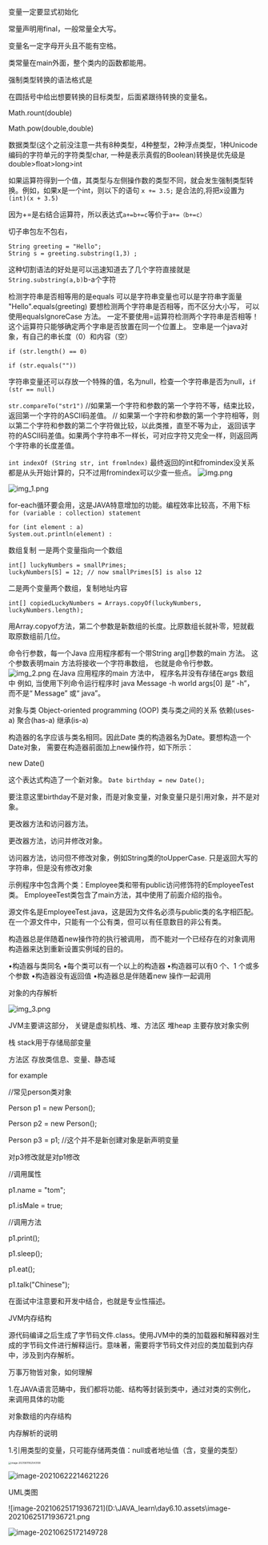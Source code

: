 变量一定要显式初始化

常量声明用final，一般常量全大写。

变量名一定字母开头且不能有空格。

类常量在main外面，整个类内的函数都能用。

强制类型转换的语法格式是

在圆括号中给出想要转换的目标类型，后面紧跟待转换的变量名。

Math.rount(double)

Math.pow(double,double)

数据类型(这个之前没注意一共有8种类型，4种整型，2种浮点类型，1种Unicode编码的字符单元的字符类型char,
一种是表示真假的Boolean)转换是优先级是double>float>long>int

如果运算符得到一个值，其类型与左侧操作数的类型不同，就会发生强制类型转换。例如，如果x是一个int，则以下的语句
`x += 3.5;`
是合法的,将把x设置为`(int)(x + 3.5)`

因为+=是右结合运算符，所以表达式`a+=b+=c`等价于`a+=（b+=c）`

切子串包左不包右，
```
String greeting = "Hello";
String s = greeting.substring(1,3) ;
```
这种切割语法的好处是可以迅速知道去了几个字符直接就是`String.substring(a,b)`b-a个字符

检测字符串是否相等用的是equals
可以是字符串变量也可以是字符串字面量
"Hello".equals(greeting)
要想检测两个字符串是否相等，而不区分大小写， 可以使用equalsIgnoreCase 方法。
一定不要使用=运算符检测两个字符串是否相等！ 这个运算符只能够确定两个字串是否放置在同一个位置上。
空串是一个java对象，有自己的串长度（0）和内容（空）
```
if (str.length() == 0)

if (str.equals(""))
```
字符串变量还可以存放一个特殊的值，名为null，检查一个字符串是否为null，`if (str == null)`

`str.compareTo("str1")`
//如果第一个字符和参数的第一个字符不等，结束比较，返回第一个字符的ASCII码差值。
// 如果第一个字符和参数的第一个字符相等，则以第二个字符和参数的第二个字符做比较，以此类推，直至不等为止，
返回该字符的ASCII码差值。如果两个字符串不一样长，可对应字符又完全一样，则返回两个字符串的长度差值。

`int indexOf (String str, int fromlndex)`
最终返回的int和fromindex没关系都是从头开始计算的，只不过用fromindex可以少查一些点。
![img.png](img.png)

![img_1.png](img_1.png)

for-each循环要会用，这是JAVA特意增加的功能。编程效率比较高，不用下标
`for (variable : collection) statement`
```
for (int element : a)
System.out.println(element) :
```

数组复制
一是两个变量指向一个数组
```
int[] luckyNumbers = smallPrimes;
luckyNumbers[S] = 12; // now smallPrimes[5] is also 12
```

二是两个变量两个数组，复制地址内容
```
int[] copiedLuckyNumbers = Arrays.copyOf(luckyNumbers, luckyNumbers.length);
```
用Array.copyof方法，第二个参数是新数组的长度。比原数组长就补零，短就截取原数组前几位。

命令行参数，每一个Java 应用程序都有一个带String arg[]参数的main 方法。
这个参数表明main 方法将接收一个字符串数组， 也就是命令行参数。
![img_2.png](img_2.png)
在Java 应用程序的main 方法中， 程序名并没有存储在args 数组中
例如, 当使用下列命令运行程序时
java Message -h world
args[0] 是“ -h”， 而不是“ Message” 或“ java”。

对象与类
Object-oriented programming (OOP)
类与类之间的关系
依赖(uses-a)
聚合(has-a)
继承(is-a)

构造器的名字应该与类名相同。因此Date 类的构造器名为Date。要想构造一个Date对象，
需要在构造器前面加上new操作符，如下所示：

new Date()

这个表达式构造了一个新对象。
`Date birthday = new Date();`

要注意这里birthday不是对象，而是对象变量，对象变量只是引用对象，并不是对象。

更改器方法和访问器方法。

更改器方法，访问并修改对象。

访问器方法，访问但不修改对象，例如String类的toUpperCase.
只是返回大写的字符串，但是没有修改对象

示例程序中包含两个类：Employee类和带有public访问修饰符的EmployeeTest类。 EmployeeTest类包含了main方法，其中使用了前面介绍的指令。

源文件名是EmployeeTest.java，这是因为文件名必须与public类的名字相匹配。在一个源文件中，只能有一个公有类，但可以有任意数目的非公有类。

构造器总是伴随着new操作符的执行被调用，
而不能对一个已经存在的对象调用构造器来达到重新设置实例域的目的。

•构造器与类同名
•每个类可以有一个以上的构造器
•构造器可以有0 个、1 个或多个参数
•构造器没有返回值
•构造器总是伴随着new 操作一起调用



对象的内存解析

![img_3.png](img_3.png)

JVM主要讲这部分，
关键是虚拟机栈、堆、方法区
堆heap 主要存放对象实例

栈  stack用于存储局部变量

方法区  存放类信息、变量、静态域

for example

//常见person类对象

Person p1 = new Person();

Person p2 = new Person();

Person p3 = p1; //这个并不是新创建对象是新声明变量

对p3修改就是对p1修改

//调用属性

p1.name = "tom";

p1.isMale = true;

//调用方法

p1.print();

p1.sleep();

p1.eat();

p1.talk("Chinese");





在面试中注意要和开发中结合，也就是专业性描述。



JVM内存结构

源代码编译之后生成了字节码文件.class。使用JVM中的类的加载器和解释器对生成的字节码文件进行解释运行。意味著，需要将字节码文件对应的类加载到内存中，涉及到内存解析。



万事万物皆对象，如何理解

1.在JAVA语言范畴中，我们都将功能、结构等封装到类中，通过对类的实例化，来调用具体的功能





对象数组的内存结构

内存解析的说明

1.引用类型的变量，只可能存储两类值：null或者地址值（含，变量的类型）

<img src="D:\JAVA_learn\day6.10.assets\image-20210611162543108.png" alt="image-20210611162543108" style="zoom:33%;" />





![image-20210622214621226](D:\JAVA_learn\day6.10.assets\image-20210622214621226.png)





UML类图

![image-20210625171936721](D:\JAVA_learn\day6.10.assets\image-20210625171936721.png

![image-20210625172149728](D:\JAVA_learn\day6.10.assets\image-20210625172149728.png)

